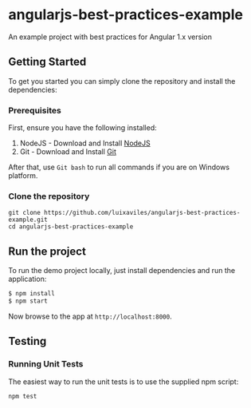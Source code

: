 # angularjs-best-practices-example
An example project with best practices for Angular 1.x version

## Getting Started

To get you started you can simply clone the repository and install the dependencies:

### Prerequisites

First, ensure you have the following installed:

1. NodeJS - Download and Install [NodeJS](http://http://nodejs.org)
2. Git - Download and Install [Git](http://git-scm.com)

After that, use `Git bash` to run all commands if you are on Windows platform. 

### Clone the repository


```
git clone https://github.com/luixaviles/angularjs-best-practices-example.git
cd angularjs-best-practices-example
```


## Run the project

To run the demo project locally, just install dependencies and run the application:

```bash
$ npm install
$ npm start
``` 

Now browse to the app at `http://localhost:8000`.

## Testing

### Running Unit Tests

The easiest way to run the unit tests is to use the supplied npm script:

```
npm test
```
